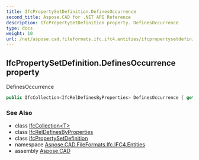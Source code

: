```yaml
---
title: IfcPropertySetDefinition.DefinesOccurrence
second_title: Aspose.CAD for .NET API Reference
description: IfcPropertySetDefinition property. DefinesOccurrence
type: docs
weight: 10
url: /net/aspose.cad.fileformats.ifc.ifc4.entities/ifcpropertysetdefinition/definesoccurrence/
---
```

## IfcPropertySetDefinition.DefinesOccurrence property

DefinesOccurrence

```csharp
public IfcCollection<IfcRelDefinesByProperties> DefinesOccurrence { get; }
```

### See Also

* class [IfcCollection&lt;T&gt;](../../../aspose.cad.fileformats.ifc/ifccollection-1/)
* class [IfcRelDefinesByProperties](../../ifcreldefinesbyproperties/)
* class [IfcPropertySetDefinition](../)
* namespace [Aspose.CAD.FileFormats.Ifc.IFC4.Entities](../../ifcpropertysetdefinition/)
* assembly [Aspose.CAD](../../../)


